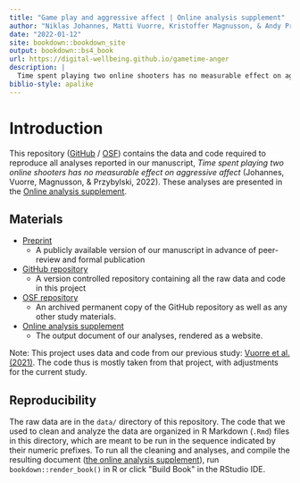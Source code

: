 ```yaml
--- 
title: "Game play and aggressive affect | Online analysis supplement"
author: "Niklas Johannes, Matti Vuorre, Kristoffer Magnusson, & Andy Przybylski"
date: "2022-01-12"
site: bookdown::bookdown_site
output: bookdown::bs4_book
url: https://digital-wellbeing.github.io/gametime-anger
description: |
  Time spent playing two online shooters has no measurable effect on aggressive affect* (Johannes, Vuorre, Magnusson, & Przybylski, 2021)"
biblio-style: apalike
---
```


# Introduction

This repository ([GitHub](https://github.com/digital-wellbeing/gametime-anger) / [OSF](https://osf.io/zd6c2/)) contains the data and code required to reproduce all analyses reported in our manuscript, *Time spent playing two online shooters has no measurable effect on aggressive affect* (Johannes, Vuorre, Magnusson, & Przybylski, 2022). These analyses are presented in the [Online analysis supplement](https://digital-wellbeing.github.io/gametime-anger).

## Materials

- [Preprint](https://psyarxiv.com/)  
  - A publicly available version of our manuscript in advance of peer-review and formal publication
- [GitHub repository](https://github.com/digital-wellbeing/gametime-anger)  
  - A version controlled repository containing all the raw data and code in this project
- [OSF repository](https://osf.io/zd6c2/)  
  - An archived permanent copy of the GitHub repository as well as any other study materials.
- [Online analysis supplement](https://digital-wellbeing.github.io/gametime-anger)
  - The output document of our analyses, rendered as a website.

Note: This project uses data and code from our previous study: [Vuorre et al. (2021)](https://psyarxiv.com/8cxyh/). The code thus is mostly taken from that project, with adjustments for the current study.

## Reproducibility

The raw data are in the `data/` directory of this repository. The code that we used to clean and analyze the data are organized in R Markdown (`.Rmd`) files in this directory, which are meant to be run in the sequence indicated by their numeric prefixes. To run all the cleaning and analyses, and compile the resulting document ([the online analysis supplement](https://digital-wellbeing.github.io/gametime-longitudinal)), run `bookdown::render_book()` in R or click "Build Book" in the RStudio IDE.
